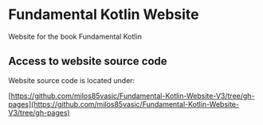# Fundamental Kotlin Website

Website for the book Fundamental Kotlin

## Access to website source code

Website source code is located under:

[https://github.com/milos85vasic/Fundamental-Kotlin-Website-V3/tree/gh-pages](https://github.com/milos85vasic/Fundamental-Kotlin-Website-V3/tree/gh-pages)
